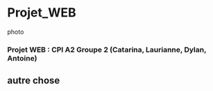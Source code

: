 # Projet_WEB

photo

### Projet WEB : CPI A2 Groupe 2 (Catarina, Laurianne, Dylan, Antoine)

## autre chose
